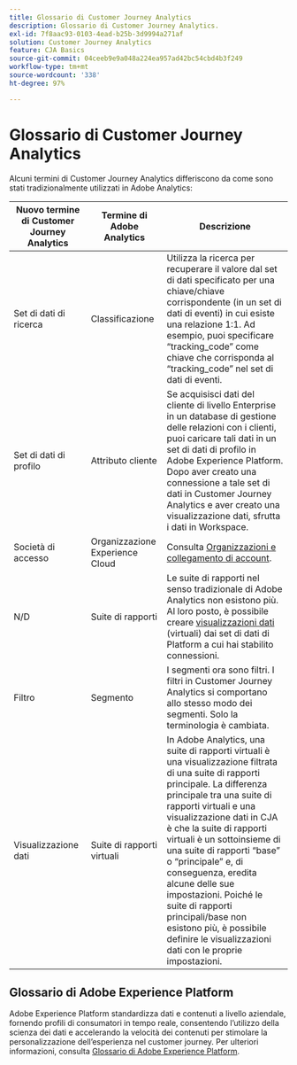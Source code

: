 ```yaml
---
title: Glossario di Customer Journey Analytics
description: Glossario di Customer Journey Analytics.
exl-id: 7f8aac93-0103-4ead-b25b-3d9994a271af
solution: Customer Journey Analytics
feature: CJA Basics
source-git-commit: 04ceeb9e9a048a224ea957ad42bc54cbd4b3f249
workflow-type: tm+mt
source-wordcount: '338'
ht-degree: 97%

---
```


# Glossario di Customer Journey Analytics

Alcuni termini di Customer Journey Analytics differiscono da come sono stati tradizionalmente utilizzati in Adobe Analytics:

| Nuovo termine di Customer Journey Analytics | Termine di Adobe Analytics | Descrizione |
| --- | --- | --- |
| Set di dati di ricerca | Classificazione | Utilizza la ricerca per recuperare il valore dal set di dati specificato per una chiave/chiave corrispondente (in un set di dati di eventi) in cui esiste una relazione 1:1. Ad esempio, puoi specificare “tracking_code” come chiave che corrisponda al “tracking_code” nel set di dati di eventi. |
| Set di dati di profilo | Attributo cliente | Se acquisisci dati del cliente di livello Enterprise in un database di gestione delle relazioni con i clienti, puoi caricare tali dati in un set di dati di profilo in Adobe Experience Platform. Dopo aver creato una connessione a tale set di dati in Customer Journey Analytics e aver creato una visualizzazione dati, sfrutta i dati in Workspace. |
| Società di accesso | Organizzazione Experience Cloud | Consulta [Organizzazioni e collegamento di account](https://experienceleague.adobe.com/docs/core-services/interface/manage-users-and-products/organizations.html?lang=it#topic_C31CB834F109465A82ED57FF0563B3F1). |
| N/D | Suite di rapporti | Le suite di rapporti nel senso tradizionale di Adobe Analytics non esistono più. Al loro posto, è possibile creare [visualizzazioni dati](/help/data-views/create-dataview.md) (virtuali) dai set di dati di Platform a cui hai stabilito connessioni. |
| Filtro | Segmento | I segmenti ora sono filtri. I filtri in Customer Journey Analytics si comportano allo stesso modo dei segmenti. Solo la terminologia è cambiata. |
| Visualizzazione dati | Suite di rapporti virtuali | In Adobe Analytics, una suite di rapporti virtuali è una visualizzazione filtrata di una suite di rapporti principale. La differenza principale tra una suite di rapporti virtuali e una visualizzazione dati in CJA è che la suite di rapporti virtuali è un sottoinsieme di una suite di rapporti “base” o “principale” e, di conseguenza, eredita alcune delle sue impostazioni. Poiché le suite di rapporti principali/base non esistono più, è possibile definire le visualizzazioni dati con le proprie impostazioni. |

## Glossario di Adobe Experience Platform

Adobe Experience Platform standardizza dati e contenuti a livello aziendale, fornendo profili di consumatori in tempo reale, consentendo l’utilizzo della scienza dei dati e accelerando la velocità dei contenuti per stimolare la personalizzazione dell’esperienza nel customer journey.
Per ulteriori informazioni, consulta [Glossario di Adobe Experience Platform](https://experienceleague.adobe.com/docs/experience-platform/landing/glossary.html?lang=en).
